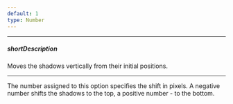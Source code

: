 ```yaml
---
default: 1
type: Number
---
```

---
##### shortDescription
Moves the shadows vertically from their initial positions.

---
The number assigned to this option specifies the shift in pixels. A negative number shifts the shadows to the top, a positive number - to the bottom.